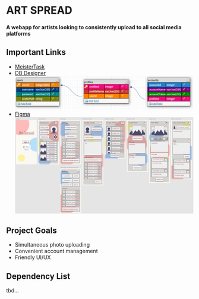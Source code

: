 # ART SPREAD

#### A webapp for artists looking to consistently upload to all social media platforms

## Important Links
* [MeisterTask](https://www.meistertask.com/app/project/88Cw0S4I/art-spread)
* [DB Designer](https://app.dbdesigner.net/designer/schema/312566)
![db deigner preview](./images/db-designer-preview.png)
* [Figma](https://www.figma.com/file/Uwm1qMrq7DO536Nzz4XoFT/Art-Spread?node-id=0%3A1)
![art spread figma preview](./images/figma-preview.png)

## Project Goals
* Simultaneous photo uploading
* Convenient account management
* Friendly UI/UX

## Dependency List
tbd...
